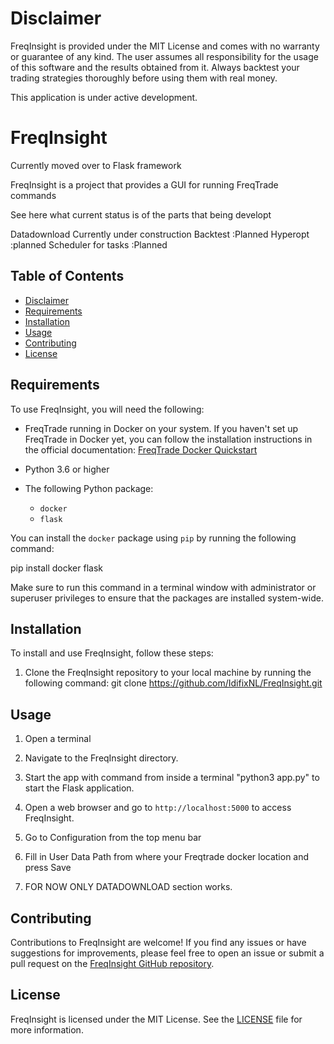 # Disclaimer
 
 FreqInsight is provided under the MIT License and comes with no warranty or guarantee of any kind. The user assumes all responsibility for the usage of this software and the results obtained from it. Always backtest your trading strategies thoroughly before using them with real money.


This application is under active development.

# FreqInsight

Currently moved over to Flask framework

FreqInsight is a project that provides a GUI for running FreqTrade commands 

See here what current status is of the parts that being developt

Datadownload  Currently under construction
Backtest            :Planned
Hyperopt            :planned
Scheduler for tasks :Planned


## Table of Contents

* [Disclaimer](#disclaimer)
* [Requirements](#requirements)
* [Installation](#installation)
* [Usage](#usage)
* [Contributing](#contributing)
* [License](#license)


## Requirements

To use FreqInsight, you will need the following:

* FreqTrade running in Docker on your system. If you haven't set up FreqTrade in Docker yet, you can follow the installation instructions in the official documentation: [FreqTrade Docker Quickstart](https://www.freqtrade.io/en/stable/docker_quickstart/)

* Python 3.6 or higher

* The following Python package:
  - `docker`
  - `flask`

You can install the `docker` package using `pip` by running the following command:

pip install docker flask



Make sure to run this command in a terminal window with administrator or superuser privileges to ensure that the packages are installed system-wide.

## Installation

To install and use FreqInsight, follow these steps:

1. Clone the FreqInsight repository to your local machine by running the following command:
   git clone https://github.com/IdifixNL/FreqInsight.git



## Usage


1. Open a terminal

2. Navigate to the FreqInsight directory.

3. Start the app with command from inside a terminal "python3 app.py" to start the Flask application.

4. Open a web browser and go to `http://localhost:5000` to access FreqInsight.

5. Go to Configuration from the top menu bar

6. Fill in User Data Path from where your Freqtrade docker location and press Save

7. FOR NOW ONLY DATADOWNLOAD section works.

## Contributing

Contributions to FreqInsight are welcome! If you find any issues or have suggestions for improvements, please feel free to open an issue or submit a pull request on the [FreqInsight GitHub repository](https://github.com/IdifixNL/FreqInsight).

## License

FreqInsight is licensed under the MIT License. See the [LICENSE](LICENSE) file for more information.
